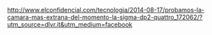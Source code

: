 http://www.elconfidencial.com/tecnologia/2014-08-17/probamos-la-camara-mas-extrana-del-momento-la-sigma-dp2-quattro_172062/?utm_source=dlvr.it&utm_medium=facebook
